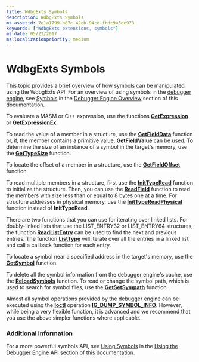 ```yaml
---
title: WdbgExts Symbols
description: WdbgExts Symbols
ms.assetid: 7e1a1799-b87c-42cb-94ce-fbdc9a5ec973
keywords: ["WdbgExts extensions, symbols"]
ms.date: 05/23/2017
ms.localizationpriority: medium
---
```


# WdbgExts Symbols


This topic provides a brief overview of how symbols can be manipulated using the WdbgExts API. For an overview of using symbols in the [debugger engine](introduction.md#debugger-engine), see [Symbols](symbols.md) in the [Debugger Engine Overview](debugger-engine-overview.md) section of this documentation.

To evaluate a MASM or C++ expression, use the functions [**GetExpression**](https://docs.microsoft.com/windows-hardware/drivers/ddi/content/wdbgexts/nc-wdbgexts-pwindbg_get_expression) or [**GetExpressionEx**](https://docs.microsoft.com/windows-hardware/drivers/ddi/content/wdbgexts/nf-wdbgexts-getexpressionex).

To read the value of a member in a structure, use the [**GetFieldData**](https://docs.microsoft.com/windows-hardware/drivers/ddi/content/wdbgexts/nf-wdbgexts-getfielddata) function or, if, the member contains a primitive value, [**GetFieldValue**](https://docs.microsoft.com/windows-hardware/drivers/ddi/content/wdbgexts/nf-wdbgexts-getfieldvalue) can be used. To determine the size of an instance of a symbol in the target's memory, use the [**GetTypeSize**](https://docs.microsoft.com/windows-hardware/drivers/ddi/content/wdbgexts/nf-wdbgexts-gettypesize) function.

To locate the offset of a member in a structure, use the [**GetFieldOffset**](https://docs.microsoft.com/windows-hardware/drivers/ddi/content/dbgeng/nf-dbgeng-idebugsymbols-getfieldoffset) function.

To read multiple members in a structure, first use the [**InitTypeRead**](https://docs.microsoft.com/previous-versions/ff550953(v=vs.85)) function to initialize the structure. Then, you can use the [**ReadField**](https://docs.microsoft.com/previous-versions/ff553539(v=vs.85)) function to read the members with size less than or equal to 8 bytes one at a time. For structure addresses in physical memory, use the [**InitTypeReadPhysical**](https://docs.microsoft.com/previous-versions/ff550957(v=vs.85)) function instead of **InitTypeRead**.

There are two functions that you can use for iterating over linked lists. For doubly-linked lists that use the LIST\_ENTRY32 or LIST\_ENTRY64 structures, the function [**ReadListEntry**](https://docs.microsoft.com/windows-hardware/drivers/ddi/content/wdbgexts/nf-wdbgexts-readlistentry) can be used to find the next and previous entries. The function [**ListType**](https://docs.microsoft.com/windows-hardware/drivers/ddi/content/wdbgexts/nf-wdbgexts-listtype) will iterate over all the entries in a linked list and call a callback function for each entry.

To locate a symbol near a specified address in the target's memory, use the [**GetSymbol**](https://docs.microsoft.com/windows-hardware/drivers/ddi/content/wdbgexts/nc-wdbgexts-pwindbg_get_symbol) function.

To delete all the symbol information from the debugger engine's cache, use the [**ReloadSymbols**](https://docs.microsoft.com/windows-hardware/drivers/ddi/content/wdbgexts/nf-wdbgexts-reloadsymbols) function. To read or change the symbol path, which is used to search for symbol files, use the [**GetSetSympath**](https://docs.microsoft.com/windows-hardware/drivers/ddi/content/wdbgexts/nf-wdbgexts-getsetsympath) function.

Almost all symbol operations provided by the debugger engine can be executed using the [**Ioctl**](https://docs.microsoft.com/windows-hardware/drivers/ddi/content/wdbgexts/nc-wdbgexts-pwindbg_ioctl_routine) operation [**IG\_DUMP\_SYMBOL\_INFO**](https://docs.microsoft.com/windows-hardware/drivers/ddi/content/wdbgexts/ns-wdbgexts-_sym_dump_param). However, while being a very flexible function, it is advanced and we recommend that you use the above simpler functions where applicable.

### <span id="additional_information"></span><span id="ADDITIONAL_INFORMATION"></span>Additional Information

For a more powerful symbols API, see [Using Symbols](using-symbols.md) in the [Using the Debugger Engine API](using-the-debugger-engine-api.md) section of this documentation.

 

 





